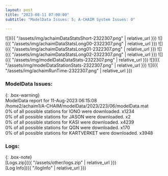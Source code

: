 ```yaml
---
layout: post
title: "2023-08-11 07:00:00"
subtitle: "ModelData Issues: 5; A-CHAIM System Issues: 0"

---
```


![]({{ "/assets/img/achaimDataStatsShort-2322307.png" | relative_url }})
![]({{ "/assets/img/achaimDataStatsLong00-2322307.png" | relative_url }})
![]({{ "/assets/img/achaimDataStatsLong01-2322307.png" | relative_url }})
![]({{ "/assets/img/achaimDataStatsLong02-2322307.png" | relative_url }})
![]({{ "/assets/img/modelDataDataStats-2322307.png" | relative_url }})
![]({{ "/assets/img/modelDataStationStats-2322307.png" | relative_url }})
![]({{ "/assets/img/achaimRunTime-2322307.png" | relative_url }})


### ModelData Issues:  
  
{: .box-warning}  
 ModelData report for 11-Aug-2023 06:15:08   
 /home2/achaim1/A-CHAIM/modelData/2023/223/06/modelData.mat   
 0% of all possible stations for IONO were downloaded. x1234   
 0% of all possible stations for JASON were downloaded. x2   
 0% of all possible stations for KASI were downloaded. x4239   
 0% of all possible stations for QGN were downloaded. x170   
 0% of all possible stations for KARTVERKET were downloaded. x3948   
  


### Logs:  
  
{: .box-note}  
[Logs.zip]({{ "/assets/other/logs.zip" | relative_url }})  
[Log Info]({{ "/logInfo" | relative_url }})  
